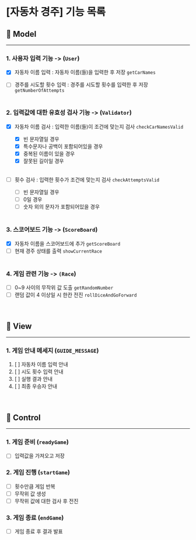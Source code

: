 # [자동차 경주] 기능 목록

## 🔵 Model

---

### 1. 사용자 입력 기능 -> (`User`)

- [x] 자동차 이름 입력 : 자동차 이름(들)을 입력한 후 저장 `getCarNames`

- [ ] 경주를 시도할 횟수 입력 : 경주를 시도할 횟수를 입력한 후 저장 `getNumberOfAttempts`<br /><br />

### 2. 입력값에 대한 유효성 검사 기능 -> (`Validator`)

- [x] 자동차 이름 검사 : 입력한 이름(들)이 조건에 맞는지 검사 `checkCarNamesValid`

  - [x] 빈 문자열일 경우
  - [x] 특수문자나 공백이 포함되어있을 경우
  - [x] 중복된 이름이 있을 경우
  - [x] 잘못된 길이일 경우<br /><br />

- [ ] 횟수 검사 : 입력한 횟수가 조건에 맞는지 검사 `checkAttemptsValid`
  - [ ] 빈 문자열일 경우
  - [ ] 0일 경우
  - [ ] 숫자 외의 문자가 포함되어있을 경우<br /><br />

### 3. 스코어보드 기능 -> (`ScoreBoard`)

- [x] 자동차 이름을 스코어보드에 추가 `getScoreBoard`
- [ ] 현재 경주 상태를 출력 `showCurrentRace`<br /><br />

### 4. 게임 관련 기능 -> `(Race`)

- [ ] 0~9 사이의 무작위 값 도출 `getRandomNumber`
- [ ] 랜덤 값이 4 이상일 시 한칸 전진 `rollDiceAndGoForward`<br /><br /><br />

## 🔵 View

---

### 1. 게임 안내 메세지 (`GUIDE_MESSAGE`)

1. [ ] 자동차 이름 입력 안내
2. [ ] 시도 횟수 입력 안내
3. [ ] 실행 결과 안내
4. [ ] 최종 우승자 안내<br /><br /><br />

## 🔵 Control

---

### 1. 게임 준비 (`readyGame`)

- [ ] 입력값을 가져오고 저장<br />

### 2. 게임 진행 (`startGame`)

- [ ] 횟수만큼 게임 반복
- [ ] 무작위 값 생성
- [ ] 무작위 값에 대한 검사 후 전진<br />

### 3. 게임 종료 (`endGame`)

- [ ] 게임 종료 후 결과 발표<br /><br /><br />
